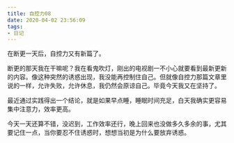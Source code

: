 ```yaml
---
title: 自控力08
date: 2020-04-02 23:56:09
tags:
- 日记
---
```


在断更一天后，自控力又有新篇了。

断更的那天我在干嘛呢？我在看鬼吹灯，刚出的电视剧一不小心就要看到最新更新的内容。像这种突然的诱惑出现，我没能再控制住自己。但就像自控力那篇文章里说的一样，允许失败，允许休息，我仍然会原谅自己。毕竟今天我又在坚持了。

最近通过实践得出一个结论，就是如果早点睡，睡眠时间充足，白天我确实更容易集中注意力，效率更高。

今天一天还算不错，没迟到，工作效率还行，晚上回来也没做多久多余的事，尤其要记住一点，当你要忍不住诱惑时，想想当初是为什么要放弃诱惑。
